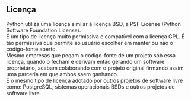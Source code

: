 ## Licença

Python utiliza uma licença similar à licença BSD, a PSF License (Python 
Software Foundation License).  
É um tipo de licença muito permissiva e compatível com a licença GPL. É tão
permissiva que permite ao usuário escolher em manter ou não o código-fonte
aberto.  
Mesmo empresas que pegam o código-fonte de um projeto sob essa licença, 
quando o fecham e derivam então gerando um software proprietário, acabam
colaborando com o projeto original firmando assim uma parceria em que ambos
saem ganhando.  
É o mesmo tipo de licença adotado por outros projetos de software livre como:
PostgreSQL, sistemas operacionais BSDs e outros projetos de software livre.


